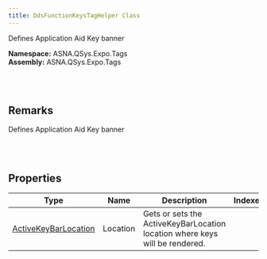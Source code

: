 ```yaml
---
title: DdsFunctionKeysTagHelper Class
---
```


Defines Application Aid Key banner

**Namespace:** ASNA.QSys.Expo.Tags <br/>
**Assembly:** ASNA.QSys.Expo.Tags

<br>
<br>

## Remarks

Defines Application Aid Key banner

[//]: # ($$TODO: Complete the Remarks section.)

<br>
<br>

## Properties

| Type | Name | Description | Indexer
| --- | --- | --- | --- 
| [ActiveKeyBarLocation]($$TODO-ActiveKeyBarLocation.html) | Location | Gets or sets the ActiveKeyBarLocation location where keys will be rendered. | 

<br>
<br>

